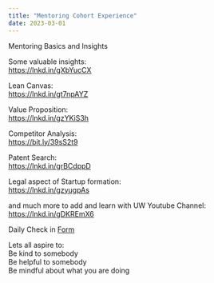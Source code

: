 ```yaml
---
title: "Mentoring Cohort Experience"
date: 2023-03-01
---
```


Mentoring Basics and Insights

Some valuable insights:  
https://lnkd.in/gXbYucCX  

Lean Canvas:  
https://lnkd.in/gt7npAYZ  

Value Proposition:  
https://lnkd.in/gzYKiS3h  

Competitor Analysis:    
https://bit.ly/39sS2t9  

Patent Search:  
https://lnkd.in/grBCdppD  

Legal aspect of Startup formation:  
https://lnkd.in/gzyugpAs  

and much more to add and learn with UW Youtube Channel:  
https://lnkd.in/gDKREmX6  

Daily Check in [Form](https://forms.gle/BRA4EH2sMoZdLPgE8)

Lets all aspire to:  
Be kind to somebody  
Be helpful to somebody  
Be mindful about what you are doing
